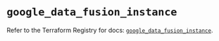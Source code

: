 # `google_data_fusion_instance`

Refer to the Terraform Registry for docs: [`google_data_fusion_instance`](https://registry.terraform.io/providers/hashicorp/google/6.3.0/docs/resources/data_fusion_instance).
